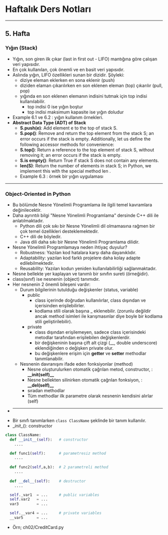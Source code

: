 # Haftalık Ders Notları
---
## 5. Hafta

### Yığın (Stack)

* Yığın, son giren ilk çıkar (last in first out - LIFO) mantığına göre çalışan veri yapısıdır.
* En çok kullanılan, çok önemli ve en basit veri yapısıdır.
* Aslında yığın, LIFO özellikleri sunan bir dizidir. Şöyleki:
    * diziye eleman eklerken en sona eklenir (push)
    * diziden elaman çıkarılırken en son eklenen eleman (top) çıkarılır (pull, pop)
    * yığında en son eklenen elemanın indisini tutmak için top indisi kullanılabilir.
        * top indisi 0 ise yığın boştur
        * top indisi maksimum kapasite ise yığın doludur
* Example 6.1 ve 6.2 : yığın kullanım örnekleri.
* **Abstract Data Type (ADT) of Stack**
    * **S.push(e)**: Add element e to the top of stack S.
    * **S.pop()**: Remove and return the top element from the stack S; an error occurs if the stack is empty. Additionally, let us deﬁne the following accessor methods for convenience:
    * **S.top()**: Return a reference to the top element of stack S, without removing it; an error occurs if the stack is empty.
    * **S.is empty()**: Return True if stack S does not contain any elements.
    * **len(S)**: Return the number of elements in stack S; in Python, we implement this with the special method len .
    * Example 6.3 : örnek bir yığın uygulaması

---

### Object-Oriented in Python
* Bu bölümde Nesne Yönelimli Programlama ile ilgili temel kavramlara değinilecektir. 
* Daha ayrıntılı bilgi "Nesne Yönelimli Programlama" dersinde C++ dili ile anlatılmaktadır. 
  * Python dili çok sıkı bir Nesne Yönelimli dil olmamasına rağmen bir çok temel özellikleri desteklemektedir.
  * C++ dili de böyledir.
  * Java dili daha sıkı bir Nesne Yönelimli Programlama dilidir.
* Nesne Yönelimli Programlamaya neden ihtiyaç duyulur?
  * Robustness: Yazılan kod hatalara karşı daha dayanıklıdır.
  * Adaptability: yazılan kod farklı projelere daha kolay adapte edilebilmektedir.
  * Reusability: Yazılan kodun yeniden kullanılabilirliği sağlanmaktadır.
* Nesne bellekte yer kaplayan ve tanımlı bir sınıfın sureti (örneğidir).
* class(sınıf) ise nesnenin (object) tanımıdır.
* Her nesnenin 2 önemli bileşeni vardır:
  * Durum bilgilerinin tutulduğu değişkenler (status, variable)
    * public
      * class içerinde doğrudan kullanılırlar, class dışından ve içerisinden erişilebilirler.
      * kodlama stili olarak başına _ eklenebilir. (zorunlu değildir ancak method isimleri ile karışmasınlar diye boyle bir kodlama stili geliştirilebilir).
    * private
      * class dışından erişilemeyen, sadece class içerisindeki metodlar tarafından erişilebilen değişkenlerdir.
      * bir değişkeninin başına çift alt çizgi (__, double underscore) eklendiğinden o değişken private olur.
      * bu değişkenlere erişim için **getter** ve **setter** methodlar tanımlanabilir.
  * Nesnenin davranışını ifade eden fonksiyonlar (method)
    * Nesne oluşturulurken otomatik çağrılan metod, constructor, : **\__init(self)__**
    * Nesne bellekten silinirken otomatik çağrılan fonksiyon, : **\__del(self)__**
    * sıradan methodlar
    * Tüm methodlar ilk parametre olarak nesnenin kendisini alırlar (self)
* ---
* Bir sınıfı tanımlarken <code>class ClassName</code> şeklinde bir tanım kullanılır.
* \__init__(): constructor

```python
class ClassName:
  def __init__(self):   # constructor
    ....

  def func1(self):      # parametresiz method
    .... 
  
  def func2(self,a,b):  # 2 parametreli method
    .... 
  
  def __del__(self):    # destructor
    ....

  self._var1  = ...     # public variables
  self.var2   = ...
  var3        = ...

  self.__var4 = ...     # private variables
  __var5      = ... 
```

* Örn; ch02/CreditCard.py
